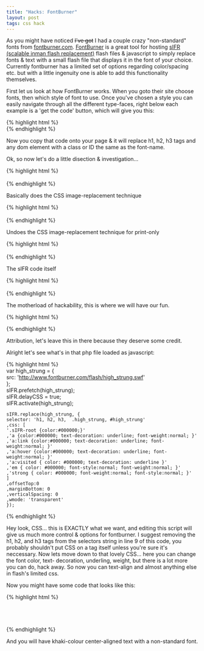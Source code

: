```yaml
--- 
title: "Hacks: FontBurner" 
layout: post 
tags: css hack
--- 
```


As you might have noticed <s>I've got</s> I had a couple crazy "non-standard" fonts
from [fontburner.com](http://www.fontburner.com/). [FontBurner](http://www.fontburner.com/) is a great tool for hosting [sIFR
(scalable inman flash replacement)](http://www.mikeindustries.com/blog/sifr/)
flash files & javascript to simply replace fonts & text with a small flash
file that displays it in the font of your choice. Currently fontburner has a
limited set of options regarding color/spacing etc. but with a little
ingenuity one is able to add this functionality themselves.

First let us look at how FontBurner works. When you goto their site choose
fonts, then which style of font to use. Once you've chosen a style you can
easily navigate through all the different type-faces, right below each example
is a 'get the code' button, which will give you this:

{% highlight html %}    
    <link rel="stylesheet" href="http://www.fontburner.com/css/fontburner.css" type="text/css" media="screen" /> 
    <link rel="stylesheet" href="http://www.fontburner.com/css/fontburner_print.css" type="text/css" media="print" /> 
    <script src="http://www.fontburner.com/fontburner.js" type="text/javascript"></script> 
    <script type="text/javascript" src="http://www.fontburner.com/js/black/high_strung.php"></script> 
    <!-- sIFR fonts delivered by www.fontburner.com -->
{% endhighlight %}

Now you copy that code onto your page & it will replace h1, h2, h3 tags and
any dom element with a class or ID the same as the font-name.

Ok, so now let's do a little disection & investigation...

{% highlight html %}    
    <link rel="stylesheet" href="http://www.fontburner.com/css/fontburner.css" type="text/css" media="screen">  
{% endhighlight %}

Basically does the CSS image-replacement technique

{% highlight html %}    
    <link rel="stylesheet" href="http://www.fontburner.com/css/fontburner_print.css" type="text/css" media="print">  
{% endhighlight %}

Undoes the CSS image-replacement technique for print-only

{% highlight html %}    
    <script src="http://www.fontburner.com/fontburner.js" type="text/javascript"></script>  
{% endhighlight %}

The sIFR code itself

{% highlight html %}    
    <script type="text/javascript" src="http://www.fontburner.com/js/black/high_strung.php"></script>  
{% endhighlight %}

The motherload of hackability, this is where we will have our fun.

{% highlight html %}    
  <!-- sIFR fonts delivered by www.fontburner.com -->  
{% endhighlight %}

Attribution, let's leave this in there because they deserve some credit.

Alright let's see what's in that php file loaded as javascript:
    
{% highlight html %}    
    var high_strung = {  
    src: 'http://www.fontburner.com/flash/high_strung.swf'  
    };  
    sIFR.prefetch(high_strung);  
    sIFR.delayCSS  = true;  
    sIFR.activate(high_strung);  
      
    sIFR.replace(high_strung, {  
    selector: 'h1, h2, h3,  .high_strung, #high_strung'
    ,css: [
    '.sIFR-root {color:#000000;}'  
    ,'a {color:#000000; text-decoration: underline; font-weight:normal; }'  
    ,'a:link {color:#000000; text-decoration: underline; font-weight:normal; }'  
    ,'a:hover {color:#000000; text-decoration: underline; font-weight:normal; }'  
    ,'a:visited { color: #000000; text-decoration: underline }'  
    ,'em { color: #000000; font-style:normal; font-weight:normal; }'  
    ,'strong { color: #000000; font-weight:normal; font-style:normal; }'  
    ]  
    ,offsetTop:0  
    ,marginBottom: 0  
    ,verticalSpacing: 0  
    ,wmode: 'transparent'  
    });
{% endhighlight %}

Hey look, CSS... this is EXACTLY what we want, and editing this script will
give us much more control & options for fontburner. I suggest removing the h1,
h2, and h3 tags from the selectors string in line 9 of this code, you probably
shouldn't put CSS on a tag itself unless you're sure it's neccessary. Now lets
move down to that lovely CSS... here you can change the font color, text-
decoration, underling, weight, but there is a lot more you can do, hack away. So
now you can text-align and almost anything else in flash's limited css.

Now you might have some code that looks like this:

    
{% highlight html %}    
    <link rel="stylesheet" href="http://www.fontburner.com/css/fontburner.css" type="text/css" media="screen" />  
    <link rel="stylesheet" href="http://www.fontburner.com/css/fontburner_print.css" type="text/css" media="print" />  
    <script src="http://www.fontburner.com/fontburner.js" type="text/javascript"></script>  
    <!-- sIFR fonts delivered by www.fontburner.com -->  
    <script type="text/javascript">  
    var high_strung = {  
    src: 'http://www.fontburner.com/flash/high_strung.swf'  
    };  
    sIFR.prefetch(high_strung);  
    sIFR.delayCSS  = true;  
    sIFR.activate(high_strung);  
    sIFR.replace(high_strung, {  
    selector: '.high_strung, #high_strung'  
    ,css: [  
    '.sIFR-root {color:#F0E68C;text-align:center}'  
    ,'a {color:#F0E68C; text-decoration: underline; font-weight:normal; text-align:center}'  
    ,'a:link {color:#F0E68C; text-decoration: underline; font-weight:normal; text-align:center}'  
    ,'a:hover {color:#F0E68C; text-decoration: underline; font-weight:normal; text-align:center}'  
    ,'a:visited { color: #F0E68C; text-decoration: underline;text-align:center }'  
    ,'em { color: #F0E68C; font-style:normal; font-weight:normal; text-align:center}'  
    ,'strong { color: #F0E68C; font-weight:normal; font-style:normal;text-align:center }'  
    ]  
    ,offsetTop:0  
    ,marginBottom: 0  
    ,verticalSpacing: 0  
    ,wmode: 'transparent'  
    });  
    </script>
{% endhighlight %}

And you will have khaki-colour center-aligned text with a non-standard font.

